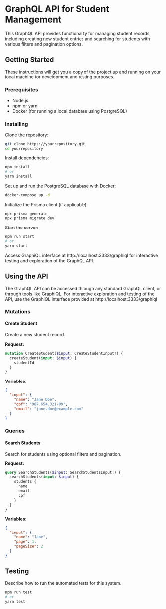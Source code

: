 # GraphQL API for Student Management

This GraphQL API provides functionality for managing student records, including creating new student entries and searching for students with various filters and pagination options.

## Getting Started

These instructions will get you a copy of the project up and running on your local machine for development and testing purposes.

### Prerequisites

- Node.js
- npm or yarn
- Docker (for running a local database using PostgreSQL)

### Installing

Clone the repository:

```bash
git clone https://yourrepository.git
cd yourrepository
```

Install dependencies:

```bash
npm install
# or
yarn install
```

Set up and run the PostgreSQL database with Docker:

```bash
docker-compose up -d
```

Initialize the Prisma client (if applicable):

```bash
npx prisma generate
npx prisma migrate dev
```

Start the server:

```bash
npm run start
# or
yarn start
```

Access GraphiQL interface at http://localhost:3333/graphiql for interactive testing and exploration of the GraphQL API.

## Using the API

The GraphQL API can be accessed through any standard GraphQL client, or through tools like GraphiQL. For interactive exploration and testing of the API, use the GraphiQL interface provided at http://localhost:3333/graphiql

### Mutations

#### Create Student

Create a new student record.

**Request:**

```graphql
mutation CreateStudent($input: CreateStudentInput!) {
  createStudent(input: $input) {
    studentId
  }
}
```

**Variables:**

```json
{
  "input": {
    "name": "Jane Doe",
    "cpf": "987.654.321-09",
    "email": "jane.doe@example.com"
  }
}
```

### Queries

#### Search Students

Search for students using optional filters and pagination.

**Request:**

```graphql
query SearchStudents($input: SearchStudentsInput!) {
  searchStudents(input: $input) {
    students {
      name
      email
      cpf
    }
  }
}
```

**Variables:**

```json
{
  "input": {
    "name": "Jane",
    "page": 1,
    "pageSize": 2
  }
}
```

## Testing

Describe how to run the automated tests for this system.

```bash
npm run test
# or
yarn test
```